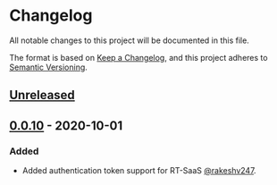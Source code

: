 # Changelog
All notable changes to this project will be documented in this file.

The format is based on [Keep a Changelog](https://keepachangelog.com/en/1.0.0/),
and this project adheres to [Semantic Versioning](https://semver.org/spec/v2.0.0.html).

## [Unreleased]

## [0.0.10] - 2020-10-01
### Added
- Added authentication token support for RT-SaaS [@rakeshv247](https://github.com/rakeshv247).



[Unreleased]: https://github.com/speechmatics/speechmatics-python/compare/v0.0.10...HEAD
[0.0.10]: https://github.com/speechmatics/speechmatics-python/releases/tag/v0.0.10
